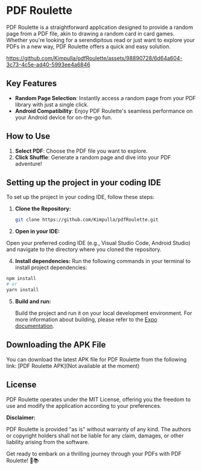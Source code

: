# PDF Roulette

PDF Roulette is a straightforward application designed to provide a random page from a PDF file, akin to drawing a random card in card games. Whether you're looking for a serendipitous read or just want to explore your PDFs in a new way, PDF Roulette offers a quick and easy solution.

https://github.com/Kimpulla/pdfRoulette/assets/98890728/6d64a604-3c73-4c5e-ad40-5993ee4a6846

## Key Features

- **Random Page Selection**: Instantly access a random page from your PDF library with just a single click.
- **Android Compatibility**: Enjoy PDF Roulette's seamless performance on your Android device for on-the-go fun.

## How to Use

1. **Select PDF**: Choose the PDF file you want to explore.
2. **Click Shuffle**: Generate a random page and dive into your PDF adventure!

## Setting up the project in your coding IDE

To set up the project in your coding IDE, follow these steps:

1. **Clone the Repository:**
   
   ```bash
   git clone https://github.com/Kimpulla/pdfRoulette.git

3. **Open in your IDE:**
   
Open your preferred coding IDE (e.g., Visual Studio Code, Android Studio) and navigate to the directory where you cloned the repository.

4. **Install dependencies:**
Run the following commands in your terminal to install project dependencies:
```bash
npm install
# or
yarn install
```

5. **Build and run:**
   
   Build the project and run it on your local development environment. For more information about building, please refer to the [Expo documentation](https://docs.expo.dev/build/setup/).


## Downloading the APK File

You can download the latest APK file for PDF Roulette from the following link:
[PDF Roulette APK](Not available at the moment)

## License

PDF Roulette operates under the MIT License, offering you the freedom to use and modify the application according to your preferences.

**Disclaimer:**

PDF Roulette is provided "as is" without warranty of any kind. The authors or copyright holders shall not be liable for any claim, damages, or other liability arising from the software.

Get ready to embark on a thrilling journey through your PDFs with PDF Roulette! 🎲📚

